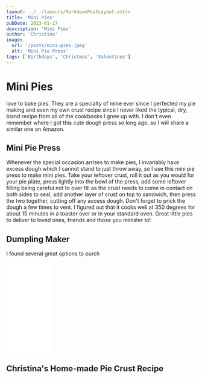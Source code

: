 ```yaml
---
layout: ../../layouts/MarkdownPostLayout.astro
title: 'Mini Pies'
pubDate: 2023-01-27
description: 'Mini Pies'
author: 'Christina'
image:
  url: '/posts/mini-pies.jpeg'
  alt: 'Mini Pie Press'
tags: ['Birthdays', 'Christmas', 'Valentines']
---
```


# Mini Pies

love to bake pies. They are a specialty of mine ever since I perfected my pie making and even my own crust recipe since I never liked the typical, dry, bland recipe from all of the cookbooks I grew up with. I don't even remember where I got this cute dough press so long ago, so I will share a similar one on Amazon.

## Mini Pie Press

Whenever the special occasion arrises to make pies, I invariably have excess dough which I cannot stand to just throw away, so I use this mini pie press to make mini pies. Take your leftover crust, roll it out as you would for your pie plate, press lightly into the bowl of the press, add some leftover filling being careful not to over fill as the crust needs to come in contact on both sides to seal, add another layer of crust on top to sandwich, then press the two together, cutting off any access dough. Don't forget to prick the dough a few times to vent. I figured out that it cooks well at 350 degrees for about 15 minutes in a toaster over or in your standard oven. Great little pies to deliver to loved ones, friends and those you minister to!

## Dumpling Maker

I found several great options to purch

<div class="flex justify-center">
<iframe sandbox="allow-popups allow-scripts allow-modals allow-forms allow-same-origin" style="width:120px;height:240px;" marginwidth="0" marginheight="0" scrolling="no" frameborder="0" src="//ws-na.amazon-adsystem.com/widgets/q?ServiceVersion=20070822&amp;OneJS=1&amp;Operation=GetAdHtml&amp;MarketPlace=US&amp;source=ss&amp;ref=as_ss_li_til&amp;ad_type=product_link&amp;tracking_id=billnalen-20&amp;language=en_US&amp;marketplace=amazon&amp;region=US&amp;placement=B09GK9HLHN&amp;asins=B09GK9HLHN&amp;linkId=e67acef1a1bac2ce2eba7d9cf269dfaa&amp;show_border=true&amp;link_opens_in_new_window=true"></iframe>
</div>

## Christina's Home-made Pie Crust Recipe
